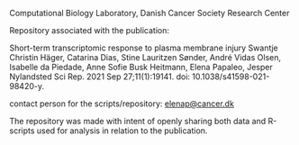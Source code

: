 Computational Biology Laboratory, Danish Cancer Society Research Center

Repository associated with the publication:

Short-term transcriptomic response to plasma membrane injury
Swantje Christin Häger, Catarina Dias, Stine Lauritzen Sønder, André Vidas Olsen, Isabelle da Piedade, Anne Sofie Busk Heitmann, Elena Papaleo, Jesper Nylandsted Sci Rep. 2021 Sep 27;11(1):19141. doi: 10.1038/s41598-021-98420-y.

contact person for the scripts/repository: elenap@cancer.dk

The repository was made with intent of openly sharing both data and R-scripts used for analysis in relation to the publication.
